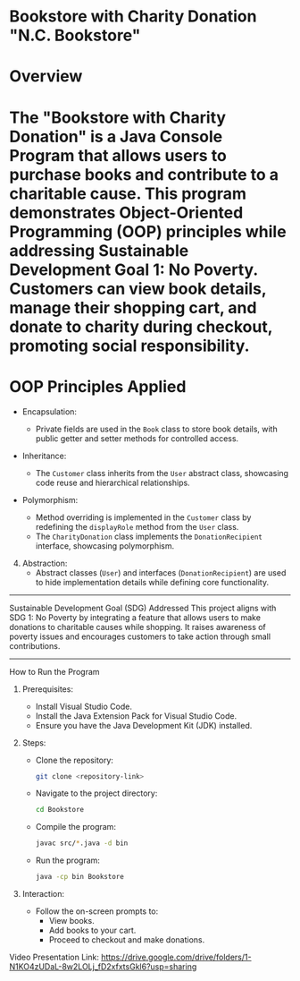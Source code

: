 # Bookstore with Charity Donation "N.C. Bookstore"

# Overview

# The "Bookstore with Charity Donation" is a Java Console Program that allows users to purchase books and contribute to a charitable cause. This program demonstrates Object-Oriented Programming (OOP) principles while addressing Sustainable Development Goal 1: No Poverty. Customers can view book details, manage their shopping cart, and donate to charity during checkout, promoting social responsibility.

# OOP Principles Applied

* Encapsulation:
   - Private fields are used in the `Book` class to store book details, with public getter and setter methods for controlled access.

* Inheritance:
   - The `Customer` class inherits from the `User` abstract class, showcasing code reuse and hierarchical relationships.

* Polymorphism:
   - Method overriding is implemented in the `Customer` class by redefining the `displayRole` method from the `User` class.
   - The `CharityDonation` class implements the `DonationRecipient` interface, showcasing polymorphism.

4. Abstraction:
   - Abstract classes (`User`) and interfaces (`DonationRecipient`) are used to hide implementation details while defining core functionality.

---

 Sustainable Development Goal (SDG) Addressed
This project aligns with SDG 1: No Poverty by integrating a feature that allows users to make donations to charitable causes while shopping. It raises awareness of poverty issues and encourages customers to take action through small contributions.

---

 How to Run the Program

1. Prerequisites:
    - Install Visual Studio Code.
    - Install the Java Extension Pack for Visual Studio Code.
    - Ensure you have the Java Development Kit (JDK) installed.

2. Steps:
   - Clone the repository:
     ```bash
     git clone <repository-link>
     ```
   - Navigate to the project directory:
     ```bash
     cd Bookstore
     ```
   - Compile the program:
     ```bash
     javac src/*.java -d bin
     ```
   - Run the program:
     ```bash
     java -cp bin Bookstore
     ```

3. Interaction:
   - Follow the on-screen prompts to:
     - View books.
     - Add books to your cart.
     - Proceed to checkout and make donations.

Video Presentation Link:
https://drive.google.com/drive/folders/1-N1KO4zUDaL-8w2LOLj_fD2xfxtsGkl6?usp=sharing


